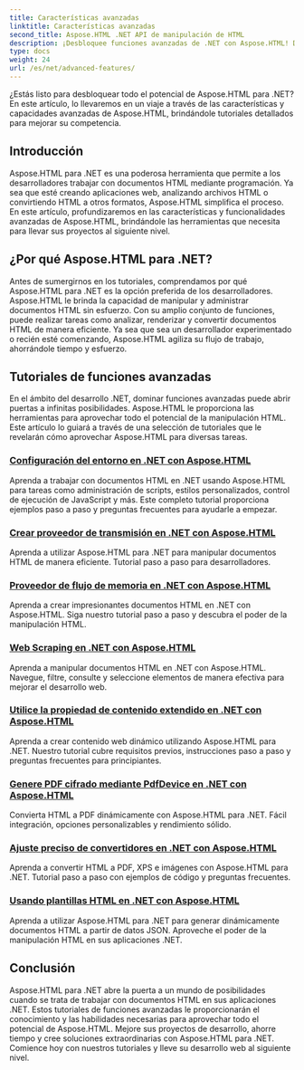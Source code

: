 ```yaml
---
title: Características avanzadas
linktitle: Características avanzadas
second_title: Aspose.HTML .NET API de manipulación de HTML
description: ¡Desbloquee funciones avanzadas de .NET con Aspose.HTML! Desde la configuración del entorno hasta el web scraping, explore tutoriales completos para un potente desarrollo web.
type: docs
weight: 24
url: /es/net/advanced-features/
---
```


¿Estás listo para desbloquear todo el potencial de Aspose.HTML para .NET? En este artículo, lo llevaremos en un viaje a través de las características y capacidades avanzadas de Aspose.HTML, brindándole tutoriales detallados para mejorar su competencia.

## Introducción

Aspose.HTML para .NET es una poderosa herramienta que permite a los desarrolladores trabajar con documentos HTML mediante programación. Ya sea que esté creando aplicaciones web, analizando archivos HTML o convirtiendo HTML a otros formatos, Aspose.HTML simplifica el proceso. En este artículo, profundizaremos en las características y funcionalidades avanzadas de Aspose.HTML, brindándole las herramientas que necesita para llevar sus proyectos al siguiente nivel.

## ¿Por qué Aspose.HTML para .NET?

Antes de sumergirnos en los tutoriales, comprendamos por qué Aspose.HTML para .NET es la opción preferida de los desarrolladores. Aspose.HTML le brinda la capacidad de manipular y administrar documentos HTML sin esfuerzo. Con su amplio conjunto de funciones, puede realizar tareas como analizar, renderizar y convertir documentos HTML de manera eficiente. Ya sea que sea un desarrollador experimentado o recién esté comenzando, Aspose.HTML agiliza su flujo de trabajo, ahorrándole tiempo y esfuerzo.

## Tutoriales de funciones avanzadas
En el ámbito del desarrollo .NET, dominar funciones avanzadas puede abrir puertas a infinitas posibilidades. Aspose.HTML le proporciona las herramientas para aprovechar todo el potencial de la manipulación HTML. Este artículo lo guiará a través de una selección de tutoriales que le revelarán cómo aprovechar Aspose.HTML para diversas tareas.
### [Configuración del entorno en .NET con Aspose.HTML](./environment-configuration/)
Aprenda a trabajar con documentos HTML en .NET usando Aspose.HTML para tareas como administración de scripts, estilos personalizados, control de ejecución de JavaScript y más. Este completo tutorial proporciona ejemplos paso a paso y preguntas frecuentes para ayudarle a empezar.
### [Crear proveedor de transmisión en .NET con Aspose.HTML](./create-stream-provider/)
Aprenda a utilizar Aspose.HTML para .NET para manipular documentos HTML de manera eficiente. Tutorial paso a paso para desarrolladores.
### [Proveedor de flujo de memoria en .NET con Aspose.HTML](./memory-stream-provider/)
Aprenda a crear impresionantes documentos HTML en .NET con Aspose.HTML. Siga nuestro tutorial paso a paso y descubra el poder de la manipulación HTML.
### [Web Scraping en .NET con Aspose.HTML](./web-scraping/)
Aprenda a manipular documentos HTML en .NET con Aspose.HTML. Navegue, filtre, consulte y seleccione elementos de manera efectiva para mejorar el desarrollo web.
### [Utilice la propiedad de contenido extendido en .NET con Aspose.HTML](./use-extended-content-property/)
Aprenda a crear contenido web dinámico utilizando Aspose.HTML para .NET. Nuestro tutorial cubre requisitos previos, instrucciones paso a paso y preguntas frecuentes para principiantes.
### [Genere PDF cifrado mediante PdfDevice en .NET con Aspose.HTML](./generate-encrypted-pdf-by-pdfdevice/)
Convierta HTML a PDF dinámicamente con Aspose.HTML para .NET. Fácil integración, opciones personalizables y rendimiento sólido.
### [Ajuste preciso de convertidores en .NET con Aspose.HTML](./fine-tuning-converters/)
Aprenda a convertir HTML a PDF, XPS e imágenes con Aspose.HTML para .NET. Tutorial paso a paso con ejemplos de código y preguntas frecuentes.
### [Usando plantillas HTML en .NET con Aspose.HTML](./using-html-templates/)
Aprenda a utilizar Aspose.HTML para .NET para generar dinámicamente documentos HTML a partir de datos JSON. Aproveche el poder de la manipulación HTML en sus aplicaciones .NET.


## Conclusión

Aspose.HTML para .NET abre la puerta a un mundo de posibilidades cuando se trata de trabajar con documentos HTML en sus aplicaciones .NET. Estos tutoriales de funciones avanzadas le proporcionarán el conocimiento y las habilidades necesarias para aprovechar todo el potencial de Aspose.HTML. Mejore sus proyectos de desarrollo, ahorre tiempo y cree soluciones extraordinarias con Aspose.HTML para .NET. Comience hoy con nuestros tutoriales y lleve su desarrollo web al siguiente nivel.